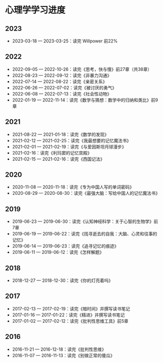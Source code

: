 # 心理学学习进度

## 2023

- 2023-03-18 — 2023-03-25：读完 Willpower 前22%

## 2022

- 2022-09-05 — 2022-10-26：读完《思考，快与慢》前27章（共38章）
- 2022-08-23 — 2022-09-12：读完《非暴力沟通》
- 2022-07-14 — 2022-08-22：读完《亲密关系》
- 2022-06-26 — 2022-07-02：读完《被讨厌的勇气》
- 2022-06-08 — 2022-07-13：读完《社会性动物》
- 2022-01-19 — 2022-11-14：读完《数学与猜想：数学中的归纳和类比》前9章

## 2021

- 2021-08-22 — 2021-01-18：读完《数学的发现》
- 2021-02-12 — 2021-02-25：读完《我最想要的记忆魔法书》
- 2021-02-01 — 2021-02-19：读完《与爱因斯坦月球漫步》
- 2021-02-16：读完《利玛窦的记忆宫殿》
- 2021-02-15 — 2021-02-16：读完《西国记法》

## 2020

- 2020-11-08 — 2020-11-18：读完《专为中国人写的单词密码》
- 2020-08-29 — 2020-08-30：读完《最强大脑：写给中国人的记忆魔法书》

## 2019

- 2019-06-23 — 2019-06-30：读完《认知神经科学：关于心智的生物学》前7章
- 2019-06-19 — 2019-06-22：读完《找寻逝去的自我：大脑、心灵和往事的记忆》
- 2019-06-14 — 2019-06-23：读完《追寻记忆的痕迹》
- 2019-06-11 — 2019-06-12：读完《怎样解题》

## 2018

- 2018-12-27 — 2018-12-30：读完《你的灯亮着吗》

## 2017

- 2017-02-13 — 2017-02-19：读完《暗时间》并撰写读书笔记
- 2017-01-16 — 2017-01-22：读完《精进》并撰写读书笔记
- 2017-01-02 — 2017-02-12：读完《批判性思维工具》前5章

## 2016

- 2016-11-21 — 2016-12-18：读完《批判性思维》
- 2016-11-07 — 2016-11-13：读完《别做正常的傻瓜》
